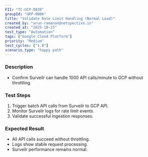 ```yaml
---
FII: "TC-GCP-0038"
groupId: "GRP-0006"
title: "Validate Rate Limit Handling (Normal Load)"
created_by: "arun-ramanan@netspective.in"
created_at: "2025-10-23"
test_type: "Automation"
tags: ["Google Cloud Platform"]
priority: "Medium"
test_cycles: ["1.0"]
scenario_type: "happy path"
---
```

### Description
- Confirm Surveilr can handle 1000 API calls/minute to GCP without throttling.

### Test Steps
1. Trigger batch API calls from Surveilr to GCP API.  
2. Monitor Surveilr logs for rate limit events.  
3. Validate successful ingestion responses.

### Expected Result
- All API calls succeed without throttling.  
- Logs show stable request processing.  
- Surveilr performance remains normal.
